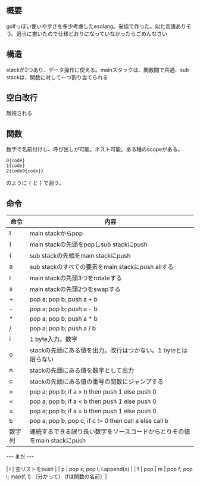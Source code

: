 ## 概要

golfっぽい使いやすさを多少考慮したesolang。妥協で作った。似た言語ありそう。適当に書いたので仕様どおりになっていなかったらごめんなさい

## 構造

stackが2つあり、データ操作に使える。mainスタックは、関数間で共通、sub stackは、関数に対して一つ割り当てられる

## 空白改行

無視される

## 関数

数字で名前付けし、呼び出しが可能。ネスト可能。ある種のscopeがある。

```
0{code}
1{code}
2{code0{code}}
```

のように `{` と `}` で囲う。

## 命令

| 命令 | 内容 |
| --- |  -- |
| t | main stackからpop|
| ) | main stackの先頭をpopしsub stackにpush |
| ( | sub stackの先頭をmain stackにpush |
| a | sub stackのすべての要素をmain stackにpush allする |
| r | main stackの先頭3つをrotateする |
| s | main stackの先頭2つをswapする |
| + | pop a; pop b; push a + b |
| - | pop a; pop b; push a - b |
| * | pop a; pop b; push a * b |
| / | pop a; pop b; push a / b |
| i | 1 byte入力。数字 |
| o | stackの先頭にある値を出力。改行はつかない。1 byteとは限らない |
| n | stackの先頭にある値を数字として出力 |
| c | stackの先頭にある値の番号の関数にジャンプする |
| > | pop a; pop b; if a > b then push 1 else push 0 |
| < | pop a; pop b; if a < b then push 1 else push 0 |
| = | pop a; pop b; if a = b then push 1 else push 0 |
| b | pop a; pop b; pop c; if c != 0 then call a else call b |
| 数字列 | 連続するできる限り長い数字をソースコードからとりその値をmain stackにpush |

--- まだ ---

| l | 空リストをpush |
| p | pop x; pop l; l.append(x) |
| f |  pop
| m | pop f; pop l; map(f, l) （分かって） (fは関数の名前）|

